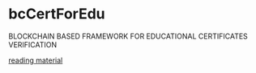 # bcCertForEdu
BLOCKCHAIN BASED FRAMEWORK FOR EDUCATIONAL CERTIFICATES VERIFICATION

[reading material](http://www.jcreview.com/fulltext/197-1583403182.pdf)
